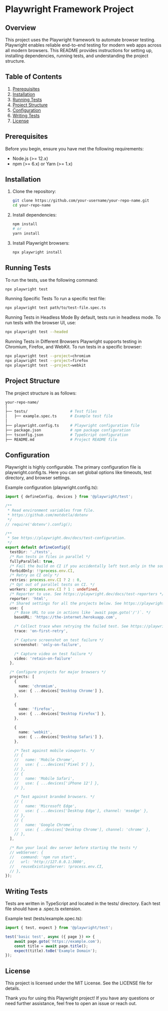 # Playwright Framework Project

## Overview

This project uses the Playwright framework to automate browser testing. Playwright enables reliable end-to-end testing for modern web apps across all modern browsers. This README provides instructions for setting up, installing dependencies, running tests, and understanding the project structure.

## Table of Contents
1. [Prerequisites](#prerequisites)
2. [Installation](#installation)
3. [Running Tests](#running-tests)
4. [Project Structure](#project-structure)
5. [Configuration](#configuration)
6. [Writing Tests](#writing-tests)
7. [License](#license)

## Prerequisites

Before you begin, ensure you have met the following requirements:
- Node.js (>= 12.x)
- npm (>= 6.x) or Yarn (>= 1.x)

## Installation

1. Clone the repository:
    ```bash
    git clone https://github.com/your-username/your-repo-name.git
    cd your-repo-name
    ```

2. Install dependencies:
    ```bash
    npm install
    # or
    yarn install
    ```

3. Install Playwright browsers:
    ```bash
    npx playwright install
    ```

## Running Tests

To run the tests, use the following command:
```bash
npx playwright test
```

Running Specific Tests
To run a specific test file:

```bash
npx playwright test path/to/test-file.spec.ts
```

Running Tests in Headless Mode
By default, tests run in headless mode. To run tests with the browser UI, use:

```bash
npx playwright test --headed
```

Running Tests in Different Browsers
Playwright supports testing in Chromium, Firefox, and WebKit. To run tests in a specific browser:

```bash
npx playwright test --project=chromium
npx playwright test --project=firefox
npx playwright test --project=webkit
```

## Project Structure

The project structure is as follows:

```bash
your-repo-name/
│
├── tests/                   # Test files
│   ├── example.spec.ts      # Example test file
│
├── playwright.config.ts     # Playwright configuration file
├── package.json             # npm package configuration
├── tsconfig.json            # TypeScript configuration
├── README.md                # Project README file
```

## Configuration

Playwright is highly configurable. The primary configuration file is playwright.config.ts. Here you can set global options like timeouts, test directory, and browser settings.

Example configuration (playwright.config.ts):

```typescript
import { defineConfig, devices } from '@playwright/test';

/**
 * Read environment variables from file.
 * https://github.com/motdotla/dotenv
 */
// require('dotenv').config();

/**
 * See https://playwright.dev/docs/test-configuration.
 */
export default defineConfig({
  testDir: './tests',
  /* Run tests in files in parallel */
  fullyParallel: true,
  /* Fail the build on CI if you accidentally left test.only in the source code. */
  forbidOnly: !!process.env.CI,
  /* Retry on CI only */
  retries: process.env.CI ? 2 : 0,
  /* Opt out of parallel tests on CI. */
  workers: process.env.CI ? 1 : undefined,
  /* Reporter to use. See https://playwright.dev/docs/test-reporters */
  reporter: 'html',
  /* Shared settings for all the projects below. See https://playwright.dev/docs/api/class-testoptions. */
  use: {
    /* Base URL to use in actions like `await page.goto('/')`. */
    baseURL: 'https://the-internet.herokuapp.com',

    /* Collect trace when retrying the failed test. See https://playwright.dev/docs/trace-viewer */
    trace: 'on-first-retry',

    /* Capture screenshot on test failure */
    screenshot: 'only-on-failure',

    /* Capture video on test failure */
    video: 'retain-on-failure'
  },

  /* Configure projects for major browsers */
  projects: [
    {
      name: 'chromium',
      use: { ...devices['Desktop Chrome'] },
    },

    {
      name: 'firefox',
      use: { ...devices['Desktop Firefox'] },
    },

    {
      name: 'webkit',
      use: { ...devices['Desktop Safari'] },
    },

    /* Test against mobile viewports. */
    // {
    //   name: 'Mobile Chrome',
    //   use: { ...devices['Pixel 5'] },
    // },
    // {
    //   name: 'Mobile Safari',
    //   use: { ...devices['iPhone 12'] },
    // },

    /* Test against branded browsers. */
    // {
    //   name: 'Microsoft Edge',
    //   use: { ...devices['Desktop Edge'], channel: 'msedge' },
    // },
    // {
    //   name: 'Google Chrome',
    //   use: { ..devices['Desktop Chrome'], channel: 'chrome' },
    // },
  ],

  /* Run your local dev server before starting the tests */
  // webServer: {
  //   command: 'npm run start',
  //   url: 'http://127.0.0.1:3000',
  //   reuseExistingServer: !process.env.CI,
  // },
});
```


## Writing Tests

Tests are written in TypeScript and located in the tests/ directory. Each test file should have a .spec.ts extension.

Example test (tests/example.spec.ts):

```typescript
import { test, expect } from '@playwright/test';

test('basic test', async ({ page }) => {
    await page.goto('https://example.com');
    const title = await page.title();
    expect(title).toBe('Example Domain');
});
```

## License

This project is licensed under the MIT License. See the LICENSE file for details.

Thank you for using this Playwright project! If you have any questions or need further assistance, feel free to open an issue or reach out.
